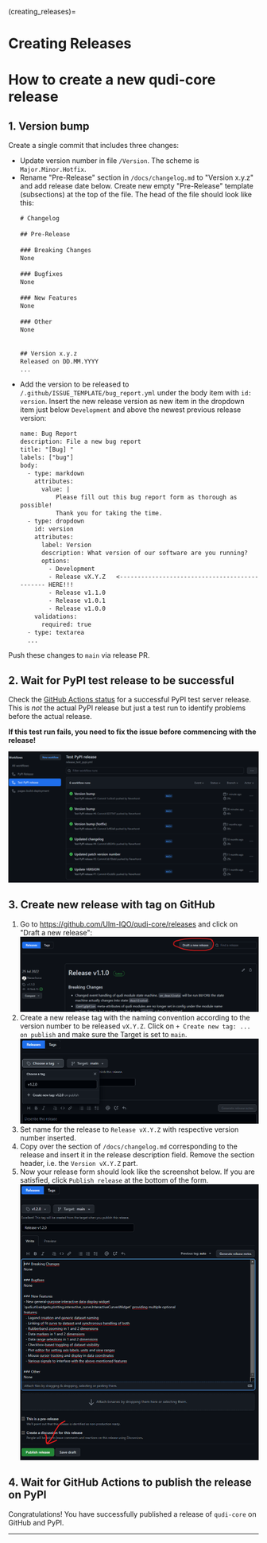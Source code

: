 
(creating_releases)=
# Creating Releases

# How to create a new qudi-core release

## 1. Version bump

Create a single commit that includes three changes:
- Update version number in file `/Version`. The scheme is `Major.Minor.Hotfix`.
- Rename "Pre-Release" section in `/docs/changelog.md` to "Version x.y.z" and add release date 
below. Create new empty "Pre-Release" template (subsections) at the top of the file. 
The head of the file should look like this:
  ```
  # Changelog
  
  ## Pre-Release
  
  ### Breaking Changes
  None
  
  ### Bugfixes
  None
  
  ### New Features
  None
  
  ### Other
  None
  
  
  ## Version x.y.z
  Released on DD.MM.YYYY
  ...
  ```
- Add the version to be released to `/.github/ISSUE_TEMPLATE/bug_report.yml` under the body item 
with `id: version`. Insert the new release version as new item in the dropdown item just below 
`Development` and above the newest previous release version:
  ```
  name: Bug Report
  description: File a new bug report
  title: "[Bug] "
  labels: ["bug"]
  body:
    - type: markdown
      attributes:
        value: |
            Please fill out this bug report form as thorough as possible!
            Thank you for taking the time.
    - type: dropdown
      id: version
      attributes:
        label: Version
        description: What version of our software are you running?
        options:
          - Development
          - Release vX.Y.Z   <---------------------------------------------- HERE!!!
          - Release v1.1.0
          - Release v1.0.1
          - Release v1.0.0
      validations:
        required: true
    - type: textarea
    ...
  ```

Push these changes to `main` via release PR.

## 2. Wait for PyPI test release to be successful
Check the [GitHub Actions status](https://github.com/Ulm-IQO/qudi-core/actions) for a successful 
PyPI test server release. This is _not_ the actual PyPI release but just a test run to identify 
problems before the actual release.

**If this test run fails, you need to fix the issue before commencing with the release!**

![GitHub Actions test release screenshot](../images/github-actions-test-release-screenshot.png)  

## 3. Create new release with tag on GitHub
1. Go to https://github.com/Ulm-IQO/qudi-core/releases and click on "Draft a new release":
  ![GitHub draft a new release screenshot](../images/github-draft-new-release-screenshot.png)  
2. Create a new release tag with the naming convention according to the version number to be 
released `vX.Y.Z`. Click on `+ Create new tag: ... on publish` and make sure the Target is set to 
`main`.
  ![GitHub create a release tag screenshot](../images/github-release-tag-screenshot.png)
3. Set name for the release to `Release vX.Y.Z` with respective version number inserted.
4. Copy over the section of `/docs/changelog.md` corresponding to the release and insert it in the 
release description field. Remove the section header, i.e. the `Version vX.Y.Z` part.
5. Now your release form should look like the screenshot below. If you are satisfied, click 
`Publish release` at the bottom of the form.
  ![GitHub finished release form screenshot](../images/github-release-form-screenshot.png)

## 4. Wait for GitHub Actions to publish the release on PyPI
Congratulations! You have successfully published a release of `qudi-core` on GitHub and PyPI.
  
---
